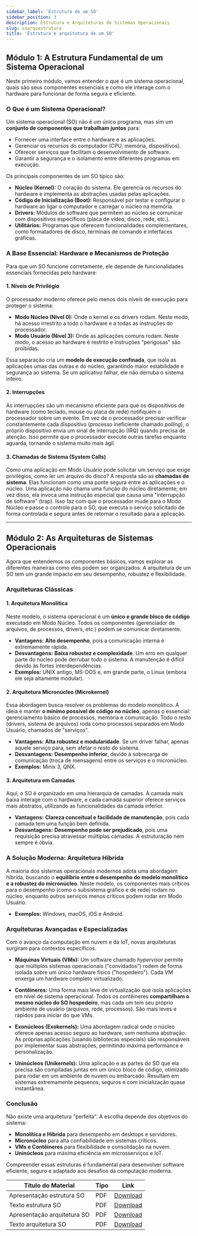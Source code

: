 ```yaml
---
sidebar_label: 'Estrutura de um SO'
sidebar_position: 3
description: Estrutura e Arquiteturas de Sistemas Operacionais
slug: soarquestrutura
title: 'Estrutura e arquitetura de um SO'
---
```


## Módulo 1: A Estrutura Fundamental de um Sistema Operacional

Neste primeiro módulo, vamos entender o que é um sistema operacional, quais são seus componentes essenciais e como ele interage com o hardware para funcionar de forma segura e eficiente.

### O Que é um Sistema Operacional?

Um sistema operacional (SO) não é um único programa, mas sim um **conjunto de componentes que trabalham juntos** para:
*   Fornecer uma interface entre o hardware e as aplicações.
*   Gerenciar os recursos do computador (CPU, memória, dispositivos).
*   Oferecer serviços que facilitam o desenvolvimento de software.
*   Garantir a segurança e o isolamento entre diferentes programas em execução.

Os principais componentes de um SO típico são:
*   **Núcleo (Kernel):** O coração do sistema. Ele gerencia os recursos do hardware e implementa as abstrações usadas pelas aplicações.
*   **Código de Inicialização (Boot):** Responsável por testar e configurar o hardware ao ligar o computador e carregar o núcleo na memória.
*   **Drivers:** Módulos de software que permitem ao núcleo se comunicar com dispositivos específicos (placa de vídeo, disco, rede, etc.).
*   **Utilitários:** Programas que oferecem funcionalidades complementares, como formatadores de disco, terminais de comando e interfaces gráficas.

### A Base Essencial: Hardware e Mecanismos de Proteção

Para que um SO funcione corretamente, ele depende de funcionalidades essenciais fornecidas pelo hardware:

#### 1. Níveis de Privilégio
O processador moderno oferece pelo menos dois níveis de execução para proteger o sistema:
*   **Modo Núcleo (Nível 0):** Onde o kernel e os drivers rodam. Neste modo, há acesso irrestrito a todo o hardware e a todas as instruções do processador.
*   **Modo Usuário (Nível 3):** Onde as aplicações comuns rodam. Neste modo, o acesso ao hardware é restrito e instruções "perigosas" são proibidas.

Essa separação cria um **modelo de execução confinada**, que isola as aplicações umas das outras e do núcleo, garantindo maior estabilidade e segurança ao sistema. Se um aplicativo falhar, ele não derruba o sistema inteiro.

#### 2. Interrupções
As interrupções são um mecanismo eficiente para que os dispositivos de hardware (como teclado, mouse ou placa de rede) notifiquem o processador sobre um evento. Em vez de o processador precisar verificar constantemente cada dispositivo (processo ineficiente chamado *polling*), o próprio dispositivo envia um sinal de interrupção (IRQ) quando precisa de atenção. Isso permite que o processador execute outras tarefas enquanto aguarda, tornando o sistema muito mais ágil.

#### 3. Chamadas de Sistema (System Calls)
Como uma aplicação em Modo Usuário pode solicitar um serviço que exige privilégios, como ler um arquivo do disco? A resposta são as **chamadas de sistema**.
Elas funcionam como uma ponte segura entre as aplicações e o núcleo. Uma aplicação não chama uma função do núcleo diretamente; em vez disso, ela invoca uma instrução especial que causa uma "interrupção de software" (trap). Isso faz com que o processador mude para o Modo Núcleo e passe o controle para o SO, que executa o serviço solicitado de forma controlada e segura antes de retornar o resultado para a aplicação.

---

## Módulo 2: As Arquiteturas de Sistemas Operacionais

Agora que entendemos os componentes básicos, vamos explorar as diferentes maneiras como eles podem ser organizados. A arquitetura de um SO tem um grande impacto em seu desempenho, robustez e flexibilidade.

### Arquiteturas Clássicas

#### 1. Arquitetura Monolítica
Neste modelo, o sistema operacional é um **único e grande bloco de código** executado em Modo Núcleo. Todos os componentes (gerenciador de arquivos, de processos, drivers, etc.) podem se comunicar diretamente.
*   **Vantagens:** **Alto desempenho**, pois a comunicação interna é extremamente rápida.
*   **Desvantagens:** **Baixa robustez e complexidade**. Um erro em qualquer parte do núcleo pode derrubar todo o sistema. A manutenção é difícil devido às fortes interdependências.
*   **Exemplos:** UNIX antigo, MS-DOS e, em grande parte, o Linux (embora ele seja altamente modular).

#### 2. Arquitetura Micronúcleo (Microkernel)
Essa abordagem busca resolver os problemas do modelo monolítico. A ideia é manter **o mínimo possível de código no núcleo**, apenas o essencial: gerenciamento básico de processos, memória e comunicação. Todo o resto (drivers, sistema de arquivos) roda como processos separados em Modo Usuário, chamados de "serviços".
*   **Vantagens:** **Alta robustez e modularidade**. Se um driver falhar, apenas aquele serviço para, sem afetar o resto do sistema.
*   **Desvantagens:** **Desempenho inferior**, devido à sobrecarga de comunicação (troca de mensagens) entre os serviços e o micronúcleo.
*   **Exemplos:** Minix 3, QNX.

#### 3. Arquitetura em Camadas
Aqui, o SO é organizado em uma hierarquia de camadas. A camada mais baixa interage com o hardware, e cada camada superior oferece serviços mais abstratos, utilizando as funcionalidades da camada inferior.
*   **Vantagens:** **Clareza conceitual e facilidade de manutenção**, pois cada camada tem uma função bem definida.
*   **Desvantagens:** **Desempenho pode ser prejudicado**, pois uma requisição precisa atravessar múltiplas camadas. A estruturação nem sempre é óbvia.

### A Solução Moderna: Arquitetura Híbrida

A maioria dos sistemas operacionais modernos adota uma abordagem híbrida, buscando o **equilíbrio entre o desempenho do modelo monolítico e a robustez do micronúcleo**.
Neste modelo, os componentes mais críticos para o desempenho (como o subsistema gráfico e de rede) rodam no núcleo, enquanto outros serviços menos críticos podem rodar em Modo Usuário.
*   **Exemplos:** Windows, macOS, iOS e Android.

### Arquiteturas Avançadas e Especializadas

Com o avanço da computação em nuvem e da IoT, novas arquiteturas surgiram para contextos específicos.

*   **Máquinas Virtuais (VMs):** Um software chamado *hypervisor* permite que múltiplos sistemas operacionais ("convidados") rodem de forma isolada sobre um único hardware físico ("hospedeiro"). Cada VM enxerga um hardware completo virtualizado.

*   **Contêineres:** Uma forma mais leve de virtualização que isola aplicações em nível de sistema operacional. Todos os contêineres **compartilham o mesmo núcleo do SO hospedeiro**, mas cada um tem seu próprio ambiente de usuário (arquivos, rede, processos). São mais leves e rápidos para iniciar do que VMs.

*   **Exonúcleos (Exokernels):** Uma abordagem radical onde o núcleo oferece apenas acesso seguro ao hardware, sem nenhuma abstração. As próprias aplicações (usando bibliotecas especiais) são responsáveis por implementar suas abstrações, permitindo máxima performance e personalização.

*   **Uninúcleos (Unikernels):** Uma aplicação e as partes do SO que ela precisa são compiladas juntas em um único bloco de código, otimizado para rodar em um ambiente de nuvem ou embarcado. Resultam em sistemas extremamente pequenos, seguros e com inicialização quase instantânea.

### Conclusão

Não existe uma arquitetura "perfeita". A escolha depende dos objetivos do sistema:
*   **Monolítica e Híbrida** para desempenho em desktops e servidores.
*   **Micronúcleo** para alta confiabilidade em sistemas críticos.
*   **VMs e Contêineres** para flexibilidade e consolidação na nuvem.
*   **Uninúcleos** para máxima eficiência em microsserviços e IoT.

Compreender essas estruturas é fundamental para desenvolver software eficiente, seguro e adaptado aos desafios da computação moderna.

| Título do Material                  | Tipo   | Link |
|------------------------------------|--------|------|
| Apresentação estrutura SO | PDF    | [Download](./pdf/003/002-Estrutura-de-Sistemas-Operacionais_otimizado.pdf) |
| Texto estrutura SO  | PDF    | [Download](./pdf/003/002-estrutura_so.pdf) |
| Apresentação arquitetura SO | PDF    | [Download](./pdf/003/003-Arquiteturas-de-Sistemas-Operacionais_otimizado.pdf) |
| Texto arquitetura SO  | PDF    | [Download](./pdf/003/003-arquitetura_so.pdf) |
